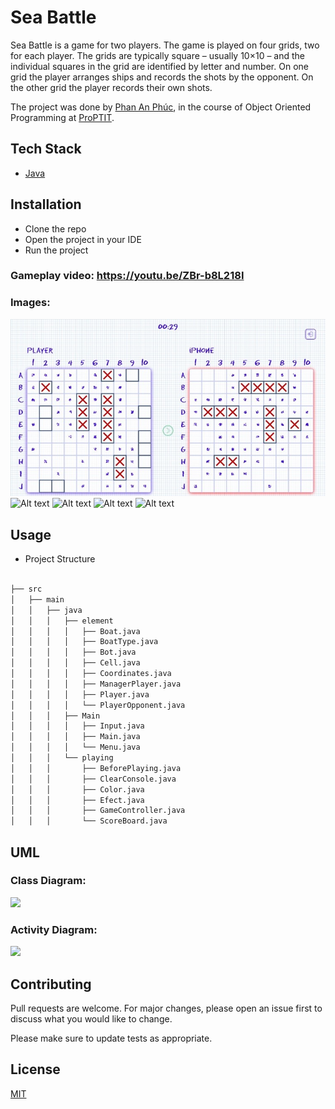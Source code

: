 # Sea Battle

Sea Battle is a game for two players. The game is played on four grids, two for each player. The grids are typically square – usually 10×10 – and the individual squares in the grid are identified by letter and number. On one grid the player arranges ships and records the shots by the opponent. On the other grid the player records their own shots.

The project was done by [Phan An Phúc](https://github.com/anphuc2005), in the course of Object Oriented Programming at [ProPTIT](https://proptit.com/).


## Tech Stack

- [Java](https://www.java.com/en/) 


## Installation

- Clone the repo
- Open the project in your IDE
- Run the project

### **Gameplay video:** https://youtu.be/ZBr-b8L218I
### **Images**:

![Alt text](image.png)
![Alt text](image1.png)
![Alt text](image2.png)
![Alt text](image3.png)
![Alt text](image4.png)

## Usage

- Project Structure

```bash

├── src
│   ├── main
│   │   ├── java
│   │   │   ├── element
│   │   │   │   ├── Boat.java
│   │   │   │   ├── BoatType.java
│   │   │   │   ├── Bot.java
│   │   │   │   ├── Cell.java
│   │   │   │   ├── Coordinates.java
│   │   │   │   ├── ManagerPlayer.java
│   │   │   │   ├── Player.java
│   │   │   │   └── PlayerOpponent.java
│   │   │   ├── Main
│   │   │   │   ├── Input.java
│   │   │   │   ├── Main.java
│   │   │   │   └── Menu.java
│   │   │   └── playing
│   │   │       ├── BeforePlaying.java
│   │   │       ├── ClearConsole.java
│   │   │       ├── Color.java
│   │   │       ├── Efect.java
│   │   │       ├── GameController.java
│   │   │       └── ScoreBoard.java


```
## UML
### Class Diagram:
<img src = "SeaBattle-Class Diagram.drawio.png"></img>


### Activity Diagram:
<img src = "SeaBattle-Activity Diagram.drawio.png"></img>

## Contributing

Pull requests are welcome. For major changes, please open an issue first
to discuss what you would like to change.

Please make sure to update tests as appropriate.

## License

[MIT](https://choosealicense.com/licenses/mit/)